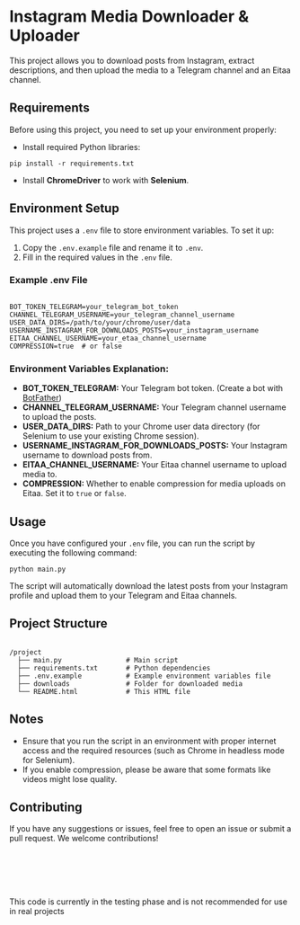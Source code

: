 <h1>Instagram Media Downloader & Uploader</h1>
<p>This project allows you to download posts from Instagram, extract descriptions, and then upload the media to a Telegram channel and an Eitaa channel.</p>

<h2>Requirements</h2>
<p>Before using this project, you need to set up your environment properly:</p>
<ul>
    <li>Install required Python libraries:</li>
</ul>
<pre><code>pip install -r requirements.txt</code></pre>
<ul>
    <li>Install <strong>ChromeDriver</strong> to work with <strong>Selenium</strong>.</li>
</ul>

<h2>Environment Setup</h2>
<p>This project uses a <code>.env</code> file to store environment variables. To set it up:</p>
<ol>
    <li>Copy the <code>.env.example</code> file and rename it to <code>.env</code>.</li>
    <li>Fill in the required values in the <code>.env</code> file.</li>
</ol>

<h3>Example .env File</h3>
<pre><code>
BOT_TOKEN_TELEGRAM=your_telegram_bot_token
CHANNEL_TELEGRAM_USERNAME=your_telegram_channel_username
USER_DATA_DIRS=/path/to/your/chrome/user/data
USERNAME_INSTAGRAM_FOR_DOWNLOADS_POSTS=your_instagram_username
EITAA_CHANNEL_USERNAME=your_etaa_channel_username
COMPRESSION=true  # or false
</code></pre>

<h3>Environment Variables Explanation:</h3>
<ul>
    <li><strong>BOT_TOKEN_TELEGRAM:</strong> Your Telegram bot token. (Create a bot with <a href="https://core.telegram.org/bots#botfather" target="_blank">BotFather</a>)</li>
    <li><strong>CHANNEL_TELEGRAM_USERNAME:</strong> Your Telegram channel username to upload the posts.</li>
    <li><strong>USER_DATA_DIRS:</strong> Path to your Chrome user data directory (for Selenium to use your existing Chrome session).</li>
    <li><strong>USERNAME_INSTAGRAM_FOR_DOWNLOADS_POSTS:</strong> Your Instagram username to download posts from.</li>
    <li><strong>EITAA_CHANNEL_USERNAME:</strong> Your Eitaa channel username to upload media to.</li>
    <li><strong>COMPRESSION:</strong> Whether to enable compression for media uploads on Eitaa. Set it to <code>true</code> or <code>false</code>.</li>
</ul>

<h2>Usage</h2>
<p>Once you have configured your <code>.env</code> file, you can run the script by executing the following command:</p>
<pre><code>python main.py</code></pre>
<p>The script will automatically download the latest posts from your Instagram profile and upload them to your Telegram and Eitaa channels.</p>

<h2>Project Structure</h2>
<pre><code>
/project
  ├── main.py                # Main script
  ├── requirements.txt       # Python dependencies
  ├── .env.example           # Example environment variables file
  ├── downloads              # Folder for downloaded media
  └── README.html            # This HTML file
</code></pre>

<h2>Notes</h2>
<ul>
    <li>Ensure that you run the script in an environment with proper internet access and the required resources (such as Chrome in headless mode for Selenium).</li>
    <li>If you enable compression, please be aware that some formats like videos might lose quality.</li>
</ul>

<h2>Contributing</h2>
<p>If you have any suggestions or issues, feel free to open an issue or submit a pull request. We welcome contributions!</p>

<br>
<br>
<br>
<br>
  <p style="color:red;"><p>This code is currently in the testing phase and is not recommended for use in real projects</p></p>

